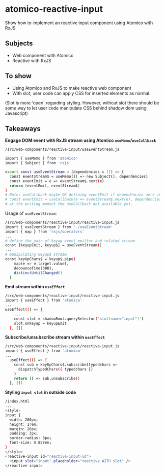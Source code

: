 # atomico-reactive-input
Show how to implement an reactive input component using Atomico with RxJS

## Subjects

* Web component with Atomico
* Reactive with RxJS

## To show
- Using Atomico and RxJS to make reactive web component
- With slot, user code can apply CSS for inserted elements as normal.

(Slot is more 'open' regarding styling. However, without slot there should be some way to let user code manipulate CSS behind shadow dom using Javascript)


## Takeaways
**Engage DOM event with RxJS stream using Atomico `useMemo`/`useCallback`**
```bash
/src/web-components/reactive-input/useEventStream.js

import { useMemo } from 'atomico'
import { Subject } from 'rxjs'

export const useEventStream = (dependencies = []) => {
  const eventStream$ = useMemo(() => new Subject(), dependencies)
  const eventEmit = e => eventStream$.next(e)
  return [eventEmit, eventStream$]
}
# Note: useCallback maybe OK defining eventEmit if dependencies were important
# const eventEmit = useCallback(e => eventStream$.next(e), dependencies)
# at the writing moment the useCallback not available yet.

```

Usage of `useEventStream`:

```bash
/src/web-components/reactive-input/reactive-input.js
import { useEventStream } from './useEventStream'
import { map } from 'rxjs/operators'
...
# define the pair of keyup event emitter and related stream
const [keyupEmit, keyup$] = useEventStream()
...
# manipulating keyup$ stream
const keyUpChars$ = keyup$.pipe(
    map(e => e.target.value),
    debounceTime(300),
    distinctUntilChanged()
  )
```

**Emit stream within `useEffect`**
```bash
/src/web-components/reactive-input/reactive-input.js
import { useEffect } from 'atomico'
...
useEffect(() => {
    ...
    const slot = shadowRoot.querySelector('slot[name="input"]')
    slot.onkeyup = keyupEmit
  }, [])
```
**Subscribe/unsubscribe stream within `useEffect`**
```bash
/src/web-components/reactive-input/reactive-input.js
import { useEffect } from 'atomico'
...
  useEffect(() => {
    const sub = keyUpChars$.subscribe(typedchars =>
      dispatchTypedChars({ typedchars })
    )
    return () => sub.unsubscribe()
  }, [])
```

**Styling `input slot` in outside code**
```bash
/index.html
...
<style>
input {
  width: 200px;
  height: 1rem;
  margin: 20px;
  padding: 3px;
  border-radius: 3px;
  font-size: 0.85rem;
}
</style>
<reactive-input id="reactive-input-id">
  <input slot="input" placeholder="reactive WITH slot" />
</reactive-input>
```


